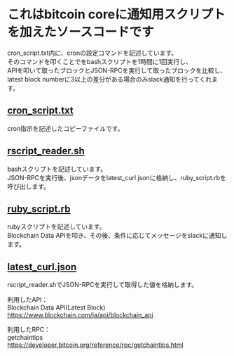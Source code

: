 これはbitcoin coreに通知用スクリプトを加えたソースコードです
=====================================
cron_script.txt内に、cronの設定コマンドを記述しています。  
そのコマンドを叩くことでをbashスクリプトを1時間に1回実行し、  
APIを叩いて取ったブロックとJSON-RPCを実行して取ったブロックを比較し、  
latest block numberに3以上の差分がある場合のみslack通知を行ってくれます。 


[cron_script.txt](https://github.com/SHUNSUKE-N/bitcoin_notice_script/blob/master/cron_script.txt)  
----------------
cron指示を記述したコピーファイルです。 

[rscript_reader.sh](https://github.com/SHUNSUKE-N/bitcoin_notice_script/blob/master/rscript_reader.sh) 
----------------
bashスクリプトを記述しています。  
JSON-RPCを実行後、jsonデータをlatest_curl.jsonに格納し、ruby_script.rbを呼び出します。  

[ruby_script.rb](https://github.com/SHUNSUKE-N/bitcoin_notice_script/blob/master/ruby_script.rb) 
----------------
rubyスクリプトを記述しています。  
Blockchain Data APIを叩き、その後、条件に応じてメッセージをslackに通知します。   

[latest_curl.json](https://github.com/SHUNSUKE-N/bitcoin_notice_script/blob/master/latest_curl.json)  
----------------
rscript_reader.shでJSON-RPCを実行して取得した値を格納します。  

利用したAPI：  
Blockchain Data API(Latest Block)  
https://www.blockchain.com/ja/api/blockchain_api  

利用したRPC：  
getchaintips  
https://developer.bitcoin.org/reference/rpc/getchaintips.html  